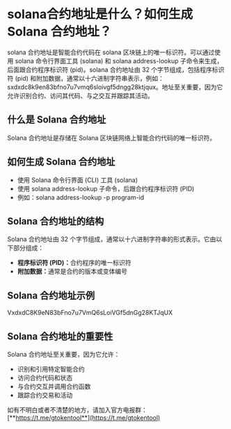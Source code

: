 # solana合约地址是什么？如何生成 Solana 合约地址？

solana 合约地址是智能合约代码在 solana 区块链上的唯一标识符。可以通过使用 solana 命令行界面工具 (solana) 和 solana address-lookup 子命令来生成，后面跟合约程序标识符 (pid)。solana 合约地址由 32 个字节组成，包括程序标识符 (pid) 和附加数据，通常以十六进制字符串表示，例如：sxdxdc8k9en83bfno7u7vmq6sloivgf5dngg28ktjqux。地址至关重要，因为它允许识别合约、访问其代码、与之交互并跟踪其活动。

## 什么是 Solana 合约地址

Solana 合约地址是存储在 Solana 区块链网络上智能合约代码的唯一标识符。

## 如何生成 Solana 合约地址

* 使用 Solana 命令行界面 (CLI) 工具 (solana)
* 使用 solana address-lookup 子命令，后跟合约程序标识符 (PID)
* 例如：solana address-lookup -p program-id

## Solana 合约地址的结构

Solana 合约地址由 32 个字节组成，通常以十六进制字符串的形式表示。它由以下部分组成：

* **程序标识符 (PID)：**&#x5408;约程序的唯一标识符
* **附加数据：**&#x901A;常是合约的版本或变体编号

## Solana 合约地址示例

VxdxdC8K9eN83bFno7u7VmQ6sLoiVGf5dnGg28KTJqUX

## Solana 合约地址的重要性

Solana 合约地址至关重要，因为它允许：

* 识别和引用特定智能合约
* 访问合约代码和状态
* 与合约交互并调用合约函数
* 跟踪合约交易和活动

如有不明白或者不清楚的地方，请加入官方电报群：[**https://t.me/gtokentool**](https://t.me/gtokentool)
